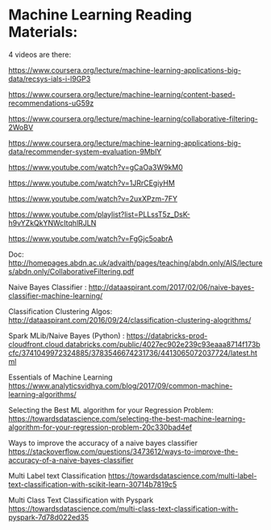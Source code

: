 Machine Learning Reading Materials:
===========================================
4 videos are there:

https://www.coursera.org/lecture/machine-learning-applications-big-data/recsys-ials-i-l9GP3


https://www.coursera.org/lecture/machine-learning/content-based-recommendations-uG59z

https://www.coursera.org/lecture/machine-learning/collaborative-filtering-2WoBV

https://www.coursera.org/lecture/machine-learning-applications-big-data/recommender-system-evaluation-9MblY

https://www.youtube.com/watch?v=gCaOa3W9kM0

https://www.youtube.com/watch?v=1JRrCEgiyHM

https://www.youtube.com/watch?v=2uxXPzm-7FY

https://www.youtube.com/playlist?list=PLLssT5z_DsK-h9vYZkQkYNWcItqhlRJLN

https://www.youtube.com/watch?v=FgGjc5oabrA


Doc: http://homepages.abdn.ac.uk/advaith/pages/teaching/abdn.only/AIS/lectures/abdn.only/CollaborativeFiltering.pdf

Naive Bayes Classifier : http://dataaspirant.com/2017/02/06/naive-bayes-classifier-machine-learning/

Classification Clustering Algos: http://dataaspirant.com/2016/09/24/classification-clustering-alogrithms/

Spark MLib/Naive Bayes (Python) : https://databricks-prod-cloudfront.cloud.databricks.com/public/4027ec902e239c93eaaa8714f173bcfc/3741049972324885/3783546674231736/4413065072037724/latest.html


Essentials of Machine Learning
https://www.analyticsvidhya.com/blog/2017/09/common-machine-learning-algorithms/

Selecting the Best ML algorithm for your Regression Problem:
https://towardsdatascience.com/selecting-the-best-machine-learning-algorithm-for-your-regression-problem-20c330bad4ef


Ways to improve the accuracy of a naive bayes classifier
https://stackoverflow.com/questions/3473612/ways-to-improve-the-accuracy-of-a-naive-bayes-classifier


Multi Label text Classification
https://towardsdatascience.com/multi-label-text-classification-with-scikit-learn-30714b7819c5


Multi Class Text Classification with Pyspark
https://towardsdatascience.com/multi-class-text-classification-with-pyspark-7d78d022ed35

